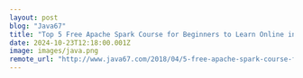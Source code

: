 ```yaml
---
layout: post
blog: "Java67"
title: "Top 5 Free Apache Spark Course for Beginners to Learn Online in 2025 - Best of Lot"
date: 2024-10-23T12:18:00.001Z
image: images/java.png
remote_url: "http://www.java67.com/2018/04/5-free-apache-spark-course-for-java-scala-python-developers.html"
---
```

